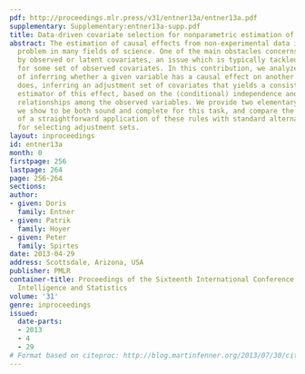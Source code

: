 ```yaml
---
pdf: http://proceedings.mlr.press/v31/entner13a/entner13a.pdf
supplementary: Supplementary:entner13a-supp.pdf
title: Data-driven covariate selection for nonparametric estimation of causal effects
abstract: The estimation of causal effects from non-experimental data is a fundamental
  problem in many fields of science. One of the main obstacles concerns confounding
  by observed or latent covariates, an issue which is typically tackled by adjusting
  for some set of observed covariates. In this contribution, we analyze the problem
  of inferring whether a given variable has a causal effect on another and, if it
  does, inferring an adjustment set of covariates that yields a consistent and unbiased
  estimator of this effect, based on the (conditional) independence and dependence
  relationships among the observed variables. We provide two elementary rules that
  we show to be both sound and complete for this task, and compare the performance
  of a straightforward application of these rules with standard alternative procedures
  for selecting adjustment sets.
layout: inproceedings
id: entner13a
month: 0
firstpage: 256
lastpage: 264
page: 256-264
sections: 
author:
- given: Doris
  family: Entner
- given: Patrik
  family: Hoyer
- given: Peter
  family: Spirtes
date: 2013-04-29
address: Scottsdale, Arizona, USA
publisher: PMLR
container-title: Proceedings of the Sixteenth International Conference on Artificial
  Intelligence and Statistics
volume: '31'
genre: inproceedings
issued:
  date-parts:
  - 2013
  - 4
  - 29
# Format based on citeproc: http://blog.martinfenner.org/2013/07/30/citeproc-yaml-for-bibliographies/
---
```

